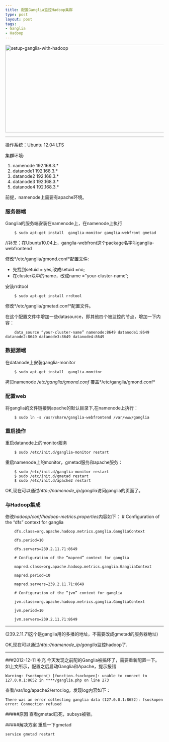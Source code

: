 ```yaml
--- 
title: 配置Ganglia监控Hadoop集群
type: post
layout: post
tags: 
- Ganglia
- Hadoop
---
```


<a href="http://www.flickr.com/photos/nourlcn/7821648358/" title="Flickr 上 nourlcn 的 setup-ganglia-with-hadoop"><img src="http://farm9.staticflickr.com/8442/7821648358_5426ab0e3e_z.jpg" width="640" height="279" alt="setup-ganglia-with-hadoop"></a>

---

操作系统：Ubuntu 12.04 LTS

集群环境:

1. namenode 192.168.3.*
1. datanode1 192.168.3.*
1. datanode2 192.168.3.*
1. datanode3 192.168.3.*
1. datanode4 192.168.3.*

前提，namenode上需要有apache环境。

### 服务器端

Ganglia的服务端安装在namenode上，在namenode上执行

		$ sudo apt-get install  ganglia-monitor ganglia-webfront gmetad

//补充：在Ubuntu10.04上，ganglia-webfront这个package名字叫ganglia-webfrontend

修改*/etc/ganglia/gmond.conf*配置文件:

+ 先找到setuid = yes,改成setuid =no;
+ 在cluster块中的name，改成name =”your-cluster-name”;

安装rrdtool

		$ sudo apt-get install rrdtool

修改*/etc/ganglia/gmetad.conf*配置文件。

在这个配置文件中增加一些datasource，即其他四个被监控的节点，增加一下内容：

		data_source “your-cluster-name” namenode:8649 datanode1:8649 datanode2:8649 datanode3:8649 datanode4:8649

### 数据源端
在datanode上安装ganglia-monitor

		$ sudo apt-get install  ganglia-monitor
拷贝namenode */etc/ganglia/gmond.conf* 覆盖*/etc/ganglia/gmond.conf*

### 配置web

将ganglia的文件链接到apache的默认目录下,在namenode上执行：

		$ sudo ln -s /usr/share/ganglia-webfrontend /var/www/ganglia

### 重启操作

重启datanode上的monitor服务

		$ sudo /etc/init.d/ganglia-monitor restart

重启namenode上的monitor，gmetad服务和apache服务：

		$ sudo /etc/init.d/ganglia-monitor restart
		$ sudo /etc/init.d/gmetad restart
		$ sudo /etc/init.d/apache2 restart

OK,现在可以通过*http://namenode_ip/ganglia*访问ganglia的页面了。

### 与Hadoop集成

修改*hadoop/conf/hadoop-metrics.properties*内容如下：
		# Configuration of the “dfs” context for ganglia

		dfs.class=org.apache.hadoop.metrics.ganglia.GangliaContext

		dfs.period=10

		dfs.servers=239.2.11.71:8649

		# Configuration of the “mapred” context for ganglia

		mapred.class=org.apache.hadoop.metrics.ganglia.GangliaContext

		mapred.period=10
		
		mapred.servers=239.2.11.71:8649

		# Configuration of the “jvm” context for ganglia

		jvm.class=org.apache.hadoop.metrics.ganglia.GangliaContext

		jvm.period=10

		jvm.servers=239.2.11.71:8649

----

(239.2.11.71这个是ganglia用的多播的地址，不需要改成gmetad的服务器地址)

OK,现在可以通过*http://namenode_ip/ganglia*监控hadoop了.


-----
###2012-12-11 补充
今天发现之前配的Ganglia被搞坏了，需要重新配置一下。如上文所示，配置之后启动Ganglia和Apache，提示报错

	Warning: fsockopen() [function.fsockopen]: unable to connect to 127.0.0.1:8652 in ****/ganglia.php on line 273

查看/var/log/apache2/error.log，发现log内容如下：

	There was an error collecting ganglia data (127.0.0.1:8652): fsockopen error: Connection refused

#####原因
查看gmetad已死，subsys被锁。

#####解决方案
重启一下gmetad

	service gmetad restart


